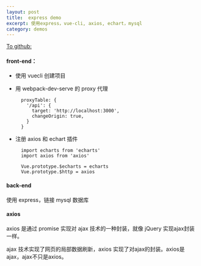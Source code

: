 ```yaml
---
layout: post
title:  express demo
excerpt: 使用express，vue-cli, axios, echart，mysql
category: demos
---
```


[To github: ](https://github.com/mdjzhuhang/front-end/tree/master/page-analisis)

#### front-end：

- 使用 vuecli 创建项目

- 用 webpack-dev-serve 的 proxy 代理

  ```
    proxyTable: {
      '/api': {
        target: 'http://localhost:3000',
        changeOrigin: true,
      }
    }
  ```

- 注册 axios 和 echart 插件

  ```
    import echarts from 'echarts'
    import axios from 'axios'

    Vue.prototype.$echarts = echarts
    Vue.prototype.$http = axios
  ```

#### back-end
使用 express，链接 mysql 数据库


#### axios

axios 是通过 promise 实现对 ajax 技术的一种封装，就像 jQuery 实现ajax封装一样。

ajax 技术实现了网页的局部数据刷新，axios 实现了对ajax的封装。axios是ajax，ajax不只是axios。
